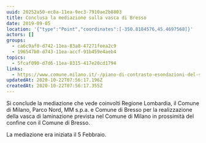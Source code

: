 ```yaml
---
uuid: 20252a50-ec8a-11ea-9ec3-7910ae2b8803
title: Conclusa la mediazione sulla vasca di Bresso
date: 2019-09-05
location: '{"type":"Point","coordinates":[-350.8184576,45.4697568]}'
actors: []
groups:
  - ca6c9af0-d742-11ea-83a8-47271feea2c9
  - 196547b0-d743-11ea-accf-91b459e4aeb4
topics:
  - 5fcaf090-d7d6-11ea-8315-417e20cd1794
links:
  - https://www.comune.milano.it/-/piano-di-contrasto-esondazioni-del-seveso.-mediazione-su-vasca-di-laminazione-del-parco-nord
updatedAt: 2020-10-22T07:56:17.196Z
createdAt: 2020-10-22T07:56:17.355Z
---
```

Si conclude la mediazione che vede coinvolti Regione Lombardia, il Comune di Milano, Parco Nord, MM s.p.a. e Comune di Bresso per la realizzazione della vasca di laminazione prevista nel Comune di Milano in prossimità del confine con il Comune di Bresso.

La mediazione era iniziata il 5 Febbraio.

